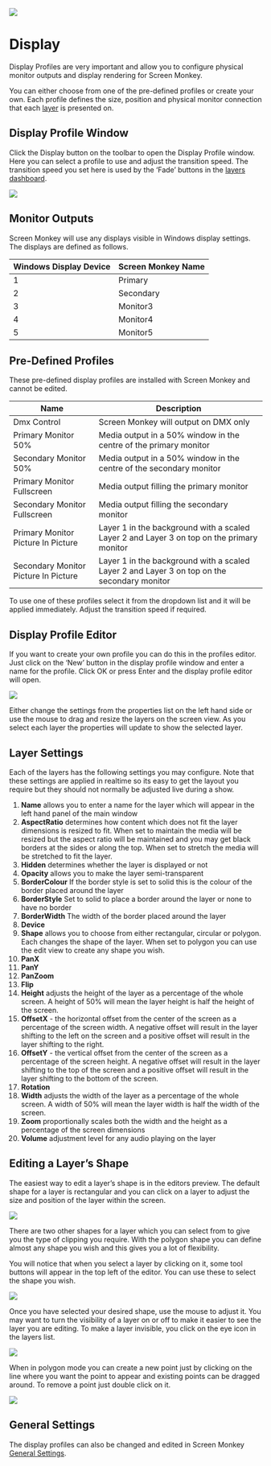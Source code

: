 ![](../../images/toolbar.png) 
# Display

Display Profiles are very important and allow you to configure physical monitor outputs and display rendering for Screen Monkey.

You can either choose from one of the pre-defined profiles or create your own. Each profile defines the size, position and physical monitor connection that each [layer](../layers.md) is presented on.

## Display Profile Window
Click the Display button on the toolbar to open the Display Profile window. Here you can select a profile to use and adjust the transition speed. The transition speed you set here is used by the ‘Fade’ buttons in the [layers dashboard](layers.md).

![](../../images/display-profile.png)

## Monitor Outputs
Screen Monkey will use any displays visible in Windows display settings. The displays are defined as follows.

|Windows Display Device|Screen Monkey Name|
|-|-|
|1|Primary|
|2|Secondary|
|3|Monitor3|
|4|Monitor4|
|5|Monitor5|

## Pre-Defined Profiles
These pre-defined display profiles are installed with Screen Monkey and cannot be edited.

|Name|Description|
|-|-|
|Dmx Control|Screen Monkey will output on DMX only|
|Primary Monitor 50%|Media output in a 50% window in the centre of the primary monitor|
|Secondary Monitor 50%|Media output in a 50% window in the centre of the secondary monitor|
|Primary Monitor Fullscreen|Media output filling the primary monitor|
|Secondary Monitor Fullscreen|Media output filling the secondary monitor| 
|Primary Monitor Picture In Picture|Layer 1 in the background with a scaled Layer 2 and Layer 3 on top on the primary monitor| 
|Secondary Monitor Picture In Picture|Layer 1 in the background with a scaled Layer 2 and Layer 3 on top on the secondary monitor|

To use one of these profiles select it from the dropdown list and it will be applied immediately. Adjust the transition speed if required.

## Display Profile Editor
If you want to create your own profile you can do this in the profiles editor. Just click on the ‘New’ button in the display profile window and enter a name for the profile. Click OK or press Enter and the display profile editor will open. 

![](../../images/display-profile-editor.png)

Either change the settings from the properties list on the left hand side or use the mouse to drag and resize the layers on the screen view. As you select each layer the properties will update to show the selected layer.

## Layer Settings
Each of the layers has the following settings you may configure. Note that these settings are applied in realtime so its easy to get the layout you require but they should not normally be adjusted live during a show.

1. **Name** allows you to enter a name for the layer which will appear in the left hand panel of the main window
1. **AspectRatio** determines how content which does not fit the layer dimensions is resized to fit. When set to maintain the media will be resized but the aspect ratio will be maintained and you may get black borders at the sides or along the top. When set to stretch the media will be stretched to fit the layer.
2. **Hidden** determines whether the layer is displayed or not
1. **Opacity** allows you to make the layer semi-transparent
1. **BorderColour** If the border style is set to solid this is the colour of the border placed around the layer
2. **BorderStyle** Set to solid to place a border around the layer or none to have no border
3. **BorderWidth** The width of the border placed around the layer
1. **Device**
1. **Shape** allows you to choose from either rectangular, circular or polygon. Each changes the shape of the layer. When set to polygon you can use the edit view to create any shape you wish.
1. **PanX**
1. **PanY**
1. **PanZoom**
1. **Flip**
1. **Height** adjusts the height of the layer as a percentage of the whole screen. A height of 50% will mean the layer height is half the height of the screen.
3. **OffsetX** - the horizontal offset from the center of the screen as a percentage of the screen width. A negative offset will result in the layer shifting to the left on the screen and a positive offset will result in the layer shifting to the right.
4. **OffsetY** - the vertical offset from the center of the screen as a percentage of the screen height. A negative offset will result in the layer shifting to the top of the screen and a positive offset will result in the layer shifting to the bottom of the screen.
1. **Rotation**
2. **Width** adjusts the width of the layer as a percentage of the whole screen. A width of 50% will mean the layer width is half the width of the screen.
5. **Zoom** proportionally scales both the width and the height as a percentage of the screen dimensions
1. **Volume** adjustment level for any audio playing on the layer

## Editing a Layer’s Shape

The easiest way to edit a layer’s shape is in the editors preview. The default shape for a layer is rectangular and you can click on a layer to adjust the size and position of the layer within the screen.

![](../../images/img_335.jpg)

There are two other shapes for a layer which you can select from to give you the type of clipping you require. With the polygon shape you can define almost any shape you wish and this gives you a lot of flexibility.

You will notice that when you select a layer by clicking on it, some tool buttons will appear in the top left of the editor. You can use these to select the shape you wish.

![](../../images/img_336.jpg)

Once you have selected your desired shape, use the mouse to adjust it. You may want to turn the visibility of a layer on or off to make it easier to see the layer you are editing. To make a layer invisible, you click on the eye icon in the layers list.

![](../../images/img_337.jpg)

When in polygon mode you can create a new point just by clicking on the line where you want the point to appear and existing points can be dragged around. To remove a point just double click on it.

![](../../images/img_338.jpg)

## General Settings
The display profiles can also be changed and edited in Screen Monkey [General Settings](../Settings/General.md).

